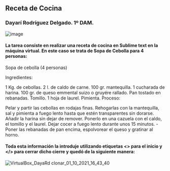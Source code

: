 ## Receta de Cocina

### Dayarí Rodríguez Delgado. 1º DAM.

![image](https://user-images.githubusercontent.com/91153603/135651967-35150395-c741-4734-858d-dcabb464e669.png)

#### La tarea consiste en realizar una receta de cocina en Sublime text en la máquina virtual. En este caso se trata de Sopa de Cebolla para 4 personas:

Sopa de cebolla (4 personas)

Ingredientes:

1 Kg. de cebollas.
2 l. de caldo de carne.
100 gr. mantequilla.
1 cucharada de harina.
100 gr. de queso emmental suizo o gruyére rallado.
Pan tostado en rebanadas.
Tomillo.
1 hoja de laurel.
Pimienta.
Proceso:

Pelar y partir las cebollas en rodajas finas.
Rehogarlas con la mantequilla, sal y pimienta a fuego lento hasta que estén transparentes sin dorarse.
Añadir la harina sin dejar de remover.
Ponerlo en una cazuela con el caldo, el tomillo y el laurel.
Dejar cocer a fuego lento durante unos 15 minutos. -Poner las rebanadas de pan encima, espolvorear el queso y gratinar al horno.

#### Toda esta información la introduje utilizando etiquetas <> para el inicio y </> para cerrar dicho cierre y quedó de la siguiente manera:

![VirtualBox_DayaRd clonar_01_10_2021_16_43_40](https://user-images.githubusercontent.com/91153603/135650862-62e83fd4-a17d-4677-ae01-46495947f2a5.png)
